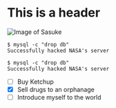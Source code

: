 # This is a header
![Image of Sasuke](https://static.wikia.nocookie.net/naruto/images/2/27/Kakashi_Hatake.png/revision/latest?cb=20141108182016&path-prefix=fr)
```
$ mysql -c "drop db"
Successfully hacked NASA's server
```
```
$ mysql -c "drop db"
Successfully hacked NASA's server
```

- [ ] Buy Ketchup
- [X] Sell drugs to an orphanage
- [ ] Introduce myself to the world
